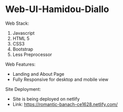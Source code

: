 # Web-UI-Hamidou-Diallo

 Web Stack:
  1. Javascript
  2. HTML 5
  3. CSS3
  4. Bootstrap
  5. Less Preprocessor
  
 Web Features: <br>
 + Landing and About Page
 + Fully Responsive for desktop and mobile view

Site Deployment: <br>
 + Site is being deployed on netlify <br>
 + Link: https://romantic-banach-ce1628.netlify.com/

